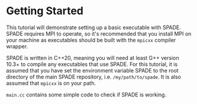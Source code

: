# Getting Started

This tutorial will demonstrate setting up a basic executable with SPADE.
SPADE requires MPI to operate, so it's recommended that you install MPI
on your machine as executables should be built with the `mpicxx` compiler
wrapper.

SPADE is written in C++20, meaning you will need at least G++ version 10.3+
to compile any executables that use SPADE. For this tutorial, it is assumed
that you have set the environment variable SPADE to the root directory of
the main SPADE repository, i.e. `/my/path/to/spade`. It is also assumed that
`mpicxx` is on your path.

`main.cc` contains some simple code to check if SPADE is working.